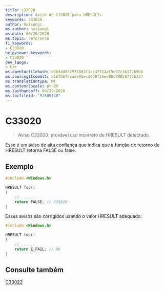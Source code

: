 ```yaml
---
title: c33020
description: Aviso de C33020 para HRESULTs
keywords: c33020
author: hwisungi
ms.author: hwisungi
ms.date: 06/20/2020
ms.topic: reference
f1_keywords:
- C33020
helpviewer_keywords:
- C33020
dev_langs:
- C++
ms.openlocfilehash: d9b3dd032976863f1cc47724af5c67c1b177b5bb
ms.sourcegitcommit: a1676bf6caae05ecd698f26ed80c08828722b237
ms.translationtype: MT
ms.contentlocale: pt-BR
ms.lasthandoff: 09/29/2020
ms.locfileid: "91509248"
---
```

# <a name="c33020"></a>C33020

> Aviso C33020: provável uso incorreto de HRESULT detectado.

Esse é um aviso de alta confiança que indica que a função de retorno de HRESULT retorna FALSE ou false.

## <a name="example"></a>Exemplo

```cpp
#include <Windows.h>

HRESULT foo()
{
    // ......
    return FALSE; // C33020
}
```

Esses avisos são corrigidos usando o valor HRESULT adequado:

```cpp
#include <Windows.h>

HRESULT foo()
{
    // ......
    return E_FAIL; // OK
}
```

## <a name="see-also"></a>Consulte também

[C33022](./c33022.md)
